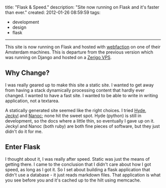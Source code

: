 title: "Flask & Speed."
description: "Site now running on Flask and it's faster than ever."
created: 2012-01-26 08:59:59
tags:
  - development
  - design
  - flask
---

This site is now running on Flask and hosted with [webfaction][0] on one of their Amsterdam machines. This is departure from the previous version which was running on Django and hosted on a [Zerigo VPS][1].


## Why Change?

I was really geared up to make this site a static site. I wanted to get away from having a stack dynamically processing content that hardly ever changed. I wanted to have a fast site. I wanted to be able to write in writing application, not a textarea.

A statically generated site seemed like the right choices. I tried [Hyde][1], [Jeckyl][2] and [Nanoc][3]; none hit the sweet spot. Hyde (python) is still in development, so the docs where a little thin, so eventually I gave up on it. Jeckyl and Nanoc (both ruby) are both fine pieces of software, but they just didn't do it for me. 

## Enter Flask

I thought about it, I was really after speed. Static was just the means of getting there. I came to the conclusion that I didn't care about how I got speed, as long as I got it. So I set about building a flask application that didn't use a database - it just reads markdown files.  That application is what you see before you and it's cached up to the hilt using memcache.




[0]: http://webfaction.com
[1]: https://www.zerigo.com/vps-servers
[2]: http://ringce.com/hyde
[3]: https://github.com/mojombo/jekyll
[4]: http://nanoc.stoneship.org/



